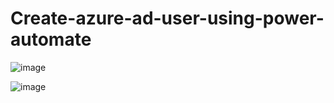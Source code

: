 # Create-azure-ad-user-using-power-automate

![image](https://github.com/Faisal6263/Create-azure-ad-user-using-power-automate/assets/68532898/56a2eae2-ef68-4877-ba48-da5106581db2)

![image](https://github.com/Faisal6263/Create-azure-ad-user-using-power-automate/assets/68532898/b84f93db-4d59-44a0-add7-017a1cd8d243)
